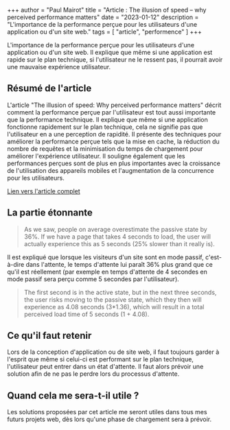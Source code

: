 +++
author = "Paul Mairot"
title = "Article : The illusion of speed – why perceived performance matters"
date = "2023-01-12"
description = "L'importance de la performance perçue pour les utilisateurs d'une application ou d'un site web."
tags = [
    "article",
    "performence"
]
+++

L'importance de la performance perçue pour les utilisateurs d'une application ou d'un site web. Il explique que même si une application est rapide sur le plan technique, si l'utilisateur ne le ressent pas, il pourrait avoir une mauvaise expérience utilisateur. <!--more-->

## Résumé de l'article

L'article "The illusion of speed: Why perceived performance matters" décrit comment la performance perçue par l'utilisateur est tout aussi importante que la performance technique. Il explique que même si une application fonctionne rapidement sur le plan technique, cela ne signifie pas que l'utilisateur en a une perception de rapidité. Il présente des techniques pour améliorer la performance perçue tels que la mise en cache, la réduction du nombre de requêtes et la minimisation du temps de chargement pour améliorer l'expérience utilisateur. Il souligne également que les performances perçues sont de plus en plus importantes avec la croissance de l'utilisation des appareils mobiles et l'augmentation de la concurrence pour les utilisateurs.

[Lien vers l'article complet](https://dev.to/enterspeed/the-illusion-of-speed-why-perceived-performance-matters-f38)

## La partie étonnante
> As we saw, people on average overestimate the passive state by 36%. If we have a page that takes 4 seconds to load, the user will actually experience this as 5 seconds (25% slower than it really is).

Il est expliqué que lorsque les visiteurs d'un site sont en mode passif, c'est-à-dire dans l'attente, le temps d'attente lui paraît 36% plus grand que ce qu'il est réellement (par exemple en temps d'attente de 4 secondes en mode passif sera perçu comme 5 secondes par l'utilisateur).

> The first second is in the active state, but in the next three seconds, the user risks moving to the passive state, which they then will experience as 4.08 seconds (3*1.36), which will result in a total perceived load time of 5 seconds (1 + 4.08).

## Ce qu'il faut retenir

Lors de la conception d'application ou de site web, il faut toujours garder à l'esprit que même si celui-ci est performant sur le plan technique, l'utilisateur peut entrer dans un état d'attente. Il faut alors prévoir une solution afin de ne pas le perdre lors du processus d'attente. 

## Quand cela me sera-t-il utile ?

Les solutions proposées par cet article me seront utiles dans tous mes futurs projets web, dès lors qu'une phase de chargement sera à prévoir.